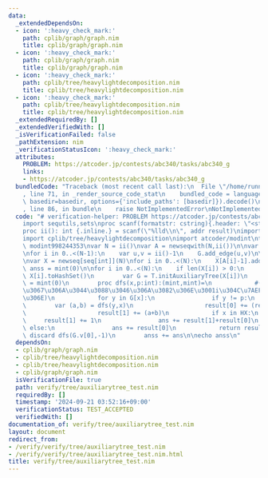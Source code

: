 ```yaml
---
data:
  _extendedDependsOn:
  - icon: ':heavy_check_mark:'
    path: cplib/graph/graph.nim
    title: cplib/graph/graph.nim
  - icon: ':heavy_check_mark:'
    path: cplib/graph/graph.nim
    title: cplib/graph/graph.nim
  - icon: ':heavy_check_mark:'
    path: cplib/tree/heavylightdecomposition.nim
    title: cplib/tree/heavylightdecomposition.nim
  - icon: ':heavy_check_mark:'
    path: cplib/tree/heavylightdecomposition.nim
    title: cplib/tree/heavylightdecomposition.nim
  _extendedRequiredBy: []
  _extendedVerifiedWith: []
  _isVerificationFailed: false
  _pathExtension: nim
  _verificationStatusIcon: ':heavy_check_mark:'
  attributes:
    PROBLEM: https://atcoder.jp/contests/abc340/tasks/abc340_g
    links:
    - https://atcoder.jp/contests/abc340/tasks/abc340_g
  bundledCode: "Traceback (most recent call last):\n  File \"/home/runner/.local/lib/python3.10/site-packages/onlinejudge_verify/documentation/build.py\"\
    , line 71, in _render_source_code_stat\n    bundled_code = language.bundle(stat.path,\
    \ basedir=basedir, options={'include_paths': [basedir]}).decode()\n  File \"/home/runner/.local/lib/python3.10/site-packages/onlinejudge_verify/languages/nim.py\"\
    , line 86, in bundle\n    raise NotImplementedError\nNotImplementedError\n"
  code: "# verification-helper: PROBLEM https://atcoder.jp/contests/abc340/tasks/abc340_g\n\
    import sequtils,sets\nproc scanf(formatstr: cstring){.header: \"<stdio.h>\", varargs.}\n\
    proc ii(): int {.inline.} = scanf(\"%lld\\n\", addr result)\nimport cplib/graph/graph\n\
    import cplib/tree/heavylightdecomposition\nimport atcoder/modint\ntype mint =\
    \ modint998244353\nvar N = ii()\nvar A = newseqwith(N,ii())\n\nvar G = initUnWeightedUnDirectedGraph(N)\n\
    \nfor i in 0..<(N-1):\n    var u,v = ii()-1\n    G.add_edge(u,v)\n\nvar T = G.initHld(0)\n\
    \nvar X = newseq[seq[int]](N)\nfor i in 0..<(N):\n    X[A[i]-1].add(i)\n\nvar\
    \ anss = mint(0)\n\nfor i in 0..<(N):\n    if len(X[i]) > 0:\n        var HX =\
    \ X[i].toHashSet()\n        var G = T.initAuxiliaryTree(X[i])\n        var ans\
    \ = mint(0)\n        proc dfs(x,p:int):(mint,mint)=\n            #(i\u304C\u7AEF\
    \u3067\u306A\u3044\u3088\u3046\u306A\u3082\u306E\u3001i\u304C\u7AEF\u306E\u3082\
    \u306E)\n            for y in G[x]:\n                if y != p:\n            \
    \        var (a,b) = dfs(y,x)\n                    result[0] += (result[0]+result[1])*(a+b)\n\
    \                    result[1] += (a+b)\n            if x in HX:\n           \
    \     result[1] += 1\n                ans += result[1]+result[0]\n           \
    \ else:\n                ans += result[0]\n            return result\n       \
    \ discard dfs(G.v[0],-1)\n        anss += ans\n\necho anss\n"
  dependsOn:
  - cplib/graph/graph.nim
  - cplib/tree/heavylightdecomposition.nim
  - cplib/tree/heavylightdecomposition.nim
  - cplib/graph/graph.nim
  isVerificationFile: true
  path: verify/tree/auxiliarytree_test.nim
  requiredBy: []
  timestamp: '2024-09-21 03:52:16+09:00'
  verificationStatus: TEST_ACCEPTED
  verifiedWith: []
documentation_of: verify/tree/auxiliarytree_test.nim
layout: document
redirect_from:
- /verify/verify/tree/auxiliarytree_test.nim
- /verify/verify/tree/auxiliarytree_test.nim.html
title: verify/tree/auxiliarytree_test.nim
---
```

